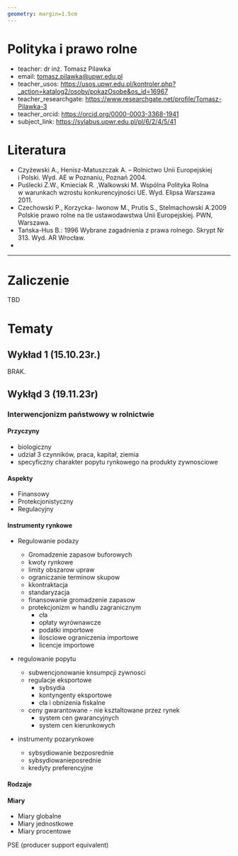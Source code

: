 ```yaml
---
geometry: margin=1.5cm
---
```


# Polityka i prawo rolne

- teacher: dr inż. Tomasz Pilawka
- email: tomasz.pilawka@upwr.edu.pl
- teacher_usos: https://usos.upwr.edu.pl/kontroler.php?_action=katalog2/osoby/pokazOsobe&os_id=16967
- teacher_researchgate: https://www.researchgate.net/profile/Tomasz-Pilawka-3
- teacher_orcid: https://orcid.org/0000-0003-3368-1941
- subject_link: https://sylabus.upwr.edu.pl/pl/6/2/4/5/41

# Literatura

- Czyżewski A., Henisz-Matuszczak A. – Rolnictwo Unii Europejskiej i Polski. Wyd. AE w Poznaniu, Poznań 2004.
- Puślecki Z.W., Kmieciak R. ,Walkowski M. Wspólna Polityka Rolna w warunkach wzrostu konkurencyjności UE. Wyd. Elipsa Warszawa 2011.
- Czechowski P., Korzycka- Iwonow M., Prutis S., Stelmachowski A.2009 Polskie prawo rolne na tle ustawodawstwa Unii Europejskiej. PWN, Warszawa.
- Tańska-Hus B.: 1996 Wybrane zagadnienia z prawa rolnego. Skrypt Nr 313. Wyd. AR Wrocław.
-
---

# Zaliczenie

TBD

# Tematy

## Wykład 1 (15.10.23r.)

BRAK.

## Wykłąd 3 (19.11.23r)

### Interwencjonizm państwowy w rolnictwie

#### Przyczyny

- biologiczny
- udział 3 czynników, praca, kapitał, ziemia
- specyficzny charakter popytu rynkowego na produkty zywnosciowe

#### Aspekty

- Finansowy
- Protekcjonistyczny
- Regulacyjny

#### Instrumenty rynkowe

- Regulowanie podazy
  - Gromadzenie zapasow buforowych
  - kwoty rynkowe
  - limity obszarow upraw
  - ograniczanie terminow skupow
  - kkontraktacja
  - standaryzacja
  - finansowanie gromadzenie zapasow
  - protekcjonizm w handlu zagranicznym
    - cła
    - opłaty wyrównawcze
    - podatki importowe
    - ilosciowe ograniczenia importowe
    - licencje importowe

- regulowanie popytu
  - subwencjonowanie knsumpcji zywnosci
  - regulacje eksportowe
    - sybsydia
    - kontyngenty eksportowe
    - cła i obnizenia fiskalne
  - ceny gwarantowane - nie ksztaltowane przez rynek
    - system cen gwarancyjnych
    - system cen kierunkowych

- instrumenty pozarynkowe
  - sybsydiowanie bezposrednie
  - sybsydiowanieposrednie
  - kredyty preferencyjne

#### Rodzaje

#### Miary

- Miary globalne
- Miary jednostkowe
- Miary procentowe

PSE (producer support equivalent)
